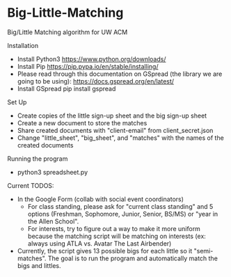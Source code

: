 # Big-Little-Matching
Big/Little Matching algorithm for UW ACM

Installation
  - Install Python3
      https://www.python.org/downloads/
  - Install Pip
      https://pip.pypa.io/en/stable/installing/
  - Please read through this documentation on GSpread (the library we are going to be using): https://docs.gspread.org/en/latest/
  - Install GSpread
      pip install gspread

Set Up
  - Create copies of the little sign-up sheet and the big sign-up sheet
  - Create a new document to store the matches
  - Share created documents with "client-email" from client_secret.json
  - Change "little_sheet", "big_sheet", and "matches" with the names of the created documents
  
Running the program
  - python3 spreadsheet.py

Current TODOS:
  - In the Google Form (collab with social event coordinators)
      - For class standing, please ask for "current class standing" and 5 options (Freshman, Sophomore, Junior, Senior, BS/MS) or "year in the Allen School". 
      - For interests, try to figure out a way to make it more uniform because the matching script will be matching on interests 
        (ex: always using ATLA vs. Avatar The Last Airbender)
  - Currently, the script gives 13 possible bigs for each little so it "semi-matches". The goal is to run the program and automatically match the bigs and littles.
